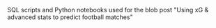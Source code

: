 SQL scripts and Python notebooks used for the blob post
"Using xG & advanced stats to predict football matches"
